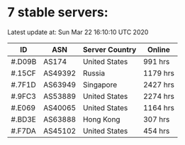 # 7 stable servers:

Latest update at: Sun Mar 22 16:10:10 UTC 2020

| ID | ASN | Server Country | Online |
| -- | --- | -------------- | ------ |
| #.D09B | AS174 | United States | 991 hrs |
| #.15CF | AS49392 | Russia | 1179 hrs |
| #.7F1D | AS63949 | Singapore | 2427 hrs |
| #.9FC3 | AS53889 | United States | 2274 hrs |
| #.E069 | AS40065 | United States | 1164 hrs |
| #.BD3E | AS63888 | Hong Kong | 307 hrs |
| #.F7DA | AS45102 | United States | 454 hrs |


